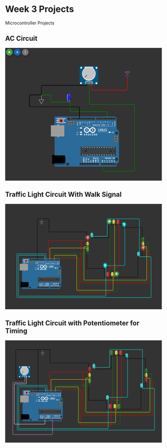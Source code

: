 # Week 3 Projects

Microcontroller Projects

## AC Circuit

![alt text](img/image.png)

## Traffic Light Circuit With Walk Signal

![alt text](img/image-1.png)

## Traffic Light Circuit with Potentiometer for Timing

![alt text](img/image-2.png)
